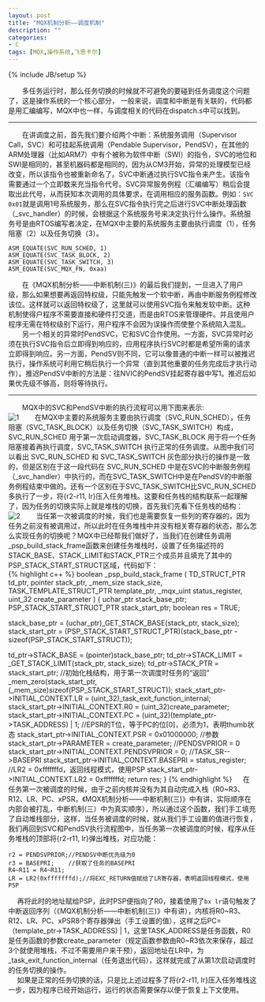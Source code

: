 ```yaml
---
layout: post
title: "MQX机制分析——调度机制"
description: ""
categories: 
- C
tags: [MQX,操作系统,飞思卡尔]
---
```

{% include JB/setup %}

　　多任务运行时，那么任务切换的时候就不可避免的要碰到任务调度这个问题了，这是操作系统的一个核心部分，	一般来说，调度和中断是有关联的，代码都是用汇编编写，MQX中也一样，与调度相关的代码在dispatch.s中可以找到。 


----------
 
　　在讲调度之前，首先我们要介绍两个中断：系统服务调用（Supervisor Call，SVC）和可挂起系统调用（Pendable Supervisor，PendSV），在其他的ARM处理器（比如ARM7）中有个被称为软件中断（SWI）的指令，SVC的地位和SWI是相同的，甚至机器码都是相同的，因为从CM3开始，异常的处理模型已经改变，所以该指令也被重新命名了。SVC中断通过执行SVC指令来产生。该指令需要通过一个立即数来充当指令代号。SVC异常服务例程（汇编编写）稍后会提取出此代号，从而获知本次调用的具体要求，在调用相应的服务函数。例如：`SVC   0x01`就是调用1号系统服务，那么在SVC指令执行完之后进行SVC中断处理函数（\_svc\_handler）的时候，会根据这个系统服务号来决定执行什么操作。系统服务号是由RTOS编写者决定，在MQX中主要的系统服务主要由执行调度（1），任务阻塞（2）以及任务切换（3）。

    ASM_EQUATE(SVC_RUN_SCHED, 1)
    ASM_EQUATE(SVC_TASK_BLOCK, 2)
    ASM_EQUATE(SVC_TASK_SWITCH, 3)
    ASM_EQUATE(SVC_MQX_FN, 0xaa)
　　在《MQX机制分析——中断机制(三)》的最后我们提到，一旦进入了用户级，那么如果想要再返回特权级，只能先触发一个软中断，再由中断服务例程修改该位。这样就可以返回特权级了，这里就可以使用SVC指令来触发软中断。这种机制使得户程序不需要直接和硬件打交道，而是由RTOS来管理硬件。并且使用户程序无需在特权级别下运行，用户程序不会因为误操作而使整个系统陷入混乱。  
　　另一个相关的异常时PendSVC，它和SVC合作使用。一方面，SVC异常时必须在执行SVC指令后立即得到响应的，应用程序执行SVC时都是希望所需的请求立即得到响应。另一方面，PendSV则不同，它可以像普通的中断一样可以被推迟执行，操作系统可利用它稍后执行一个异常（直到其他重要的任务完成后才执行动作）。推迟PendSV中断的方法是：往NVIC的PendSV挂起寄存器中写1。推迟后如果优先级不够高，则将等待执行。

----------
　　MQX中的SVC和PendSV中断的执行流程可以用下图来表示:  
![1](http://github-blog.qiniudn.com/2014-03-10-mqx-schedule-1.png-BlogPic)
　　在MQX中主要的系统服务主要由执行调度（SVC\_RUN\_SCHED），任务阻塞（SVC\_TASK\_BLOCK）以及任务切换（SVC\_TASK\_SWITCH）构成，SVC\_RUN\_SCHED 用于第一次启动调度器，SVC\_TASK\_BLOCK 用于将一个任务阻塞接着再执行调度，SVC\_TASK\_SWITCH 执行正常的任务调度。从图中我们可以看出 SVC\_RUN\_SCHED 和 SVC\_TASK\_SWITCH 灰色部分执行的操作是一致的，但是区别在于这一段代码在 SVC\_RUN\_SCHED 中是在SVC的中断服务例程（\_svc\_handler）中执行的，而在SVC\_TASK\_SWITCH中是在PendSV的中断服务例程结束中做的。还有一个区别在于SVC\_TASK\_SWITCH比SVC\_RUN\_SCHED多执行了一步，将{r2-r11, lr}压入任务堆栈。这要和任务栈的结构联系一起理解了，因为任务的切换实际上就是堆栈的切换，首先我们先看下任务栈的结构：  
![2](http://github-blog.qiniudn.com/2014-03-10-mqx-schedule-2.png-BlogPic)
　　当任第一次被调度的时候，我们也是需要恢复一些列的寄存器的，因为任务之前没有被调用过，所以此时在任务堆栈中并没有相关寄存器的状态，那么怎么实现任务的切换呢？MQX中已经帮我们做好了，当我们在创建任务调用\_psp\_build\_stack\_frame函数来创建任务堆栈时，设置了任务描述符的STACK\_BASE、STACK\_LIMIT和STACK\_PTR三个成员并且填充了其中的PSP\_STACK\_START\_STRUCT区域，代码如下：  
{% highlight c++ %}
boolean _psp_build_stack_frame
   (
      TD_STRUCT_PTR    td_ptr,
      pointer          stack_ptr,
      _mem_size        stack_size,
      TASK_TEMPLATE_STRUCT_PTR template_ptr,
      _mqx_uint        status_register,
      uint_32          create_parameter
   )
{
   uchar_ptr stack_base_ptr;
   PSP_STACK_START_STRUCT_PTR stack_start_ptr;
   boolean res = TRUE;

   stack_base_ptr  = (uchar_ptr)_GET_STACK_BASE(stack_ptr, stack_size);
   stack_start_ptr = (PSP_STACK_START_STRUCT_PTR)(stack_base_ptr - sizeof(PSP_STACK_START_STRUCT));

   td_ptr->STACK_BASE  = (pointer)stack_base_ptr;
   td_ptr->STACK_LIMIT = _GET_STACK_LIMIT(stack_ptr, stack_size);
   td_ptr->STACK_PTR   = stack_start_ptr;
   //初始化栈结构，用于第一次调度时任务的“返回”
   _mem_zero(stack_start_ptr, (_mem_size)sizeof(PSP_STACK_START_STRUCT));
   stack_start_ptr->INITIAL_CONTEXT.LR = (uint_32)_task_exit_function_internal;
   stack_start_ptr->INITIAL_CONTEXT.R0 = (uint_32)create_parameter;
   stack_start_ptr->INITIAL_CONTEXT.PC = (uint_32)(template_ptr->TASK_ADDRESS) | 1;
   //EPSR的T位，等于PC的位[0]，必须为1，表明thumb状态
   stack_start_ptr->INITIAL_CONTEXT.PSR = 0x01000000;
   //参数
   stack_start_ptr->PARAMETER = create_parameter;
   //PENDSVPRIOR = 0
   stack_start_ptr->INITIAL_CONTEXT.PENDSVPRIOR = 0;
   //TASK_SR-->BASEPRI
   stack_start_ptr->INITIAL_CONTEXT.BASEPRI     = status_register;
   //LR2 = 0xfffffffd，返回线程模式，使用PSP
   stack_start_ptr->INITIAL_CONTEXT.LR2         = 0xfffffffd;
   return res;
}
{% endhighlight %}
　 在任务第一次被调度的时候，由于之前内核并没有为其自动完成入栈（R0~R3、R12、LR、PC、xPSR，《MQX机制分析——中断机制(三)》中有讲，实际顺序在内部会被打乱，中断机制(三）中为真实顺序），所以通过这个函数，我们手工填充了自动堆栈部分，这样，当任务被调度的时候，就从我们手工设置的值进行恢复，我们再回到SVC和PendSV执行流程图中，当任务第一次被调度的时候，程序从任务堆栈的顶部将{r2-r11, lr}弹出堆栈，对应功能：

    r2 = PENDSVPRIOR;//PENDSV中断优先级为0
    r3 = BASEPRI;    //获取了任务的BASEPRI
    R4~R11 = R4~R11;
    LR = LR2(0xfffffffd);//将EXC_RETURN值赋给了LR寄存器，表明返回线程模式，使用PSP
　 再将此时的地址赋给PSP，此时PSP便指向了R0，接着使用了`bx lr`语句触发了中断返回序列（《MQX机制分析——中断机制(三)》中有讲），内核将R0~R3、R12、LR、PC、xPSR8个寄存器弹出（手工设置的值），这样之后PC=（template\_ptr->TASK\_ADDRESS) | 1，这里TASK\_ADDRESS是任务函数，R0是任务函数的参数create\_parameter（规定函数参数由R0~R3依次来保存，超过3个就使用堆栈，不过不需要用户来干预），返回地址在LR中，为\_task\_exit\_function\_internal（任务退出代码），这样就完成了从第1次启动调度时的任务切换的操作。  
　 如果是正常的任务切换的话，只是比上述过程多了将{r2-r11, lr}压入任务堆栈这一步，因为程序已经开始运行，运行的状态需要保存以便于恢复上下文使用。
